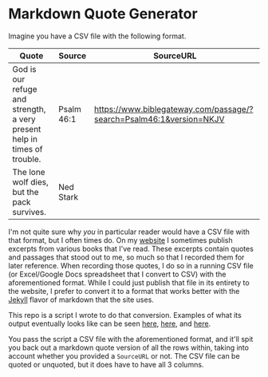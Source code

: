 # Markdown Quote Generator

Imagine you have a CSV file with the following format.

| Quote | Source | SourceURL |
|-------|--------|-----|
| God is our refuge and strength, a very present help in times of trouble. | Psalm 46:1 | https://www.biblegateway.com/passage/?search=Psalm46:1&version=NKJV |
| The lone wolf dies, but the pack survives. | Ned Stark | |

I'm not quite sure why *you* in particular reader would have a CSV file with that format, but I often times do. On my [website](https://segunakinyemi.com) I sometimes publish excerpts from various books that I've read. These excerpts contain quotes and passages that stood out to me, so much so that I recorded them for later reference. When recording those quotes, I do so in a running CSV file (or Excel/Google Docs spreadsheet that I convert to CSV) with the aforementioned format. While I could just publish that file in its entirety to the website, I prefer to convert it to a format that works better with the [Jekyll](https://jekyllrb.com/) flavor of markdown that the site uses.

This repo is a script I wrote to do that conversion. Examples of what its output eventually looks like can be seen [here](https://segunakinyemi.com/blog/excerpts-from-the-imitation-of-christ/), [here](https://segunakinyemi.com/blog/commands-of-christ/), and [here](https://segunakinyemi.com/blog/antman-quantamania-kang-the-conqueror/#arent-you-the-guy-that-got-bodied-by-ant-man).

You pass the script a CSV file with the aforementioned format, and it'll spit you back out a markdown quote version of all the rows within, taking into account whether you provided a `SourceURL` or not. The CSV file can be quoted or unquoted, but it does have to have all 3 columns.
